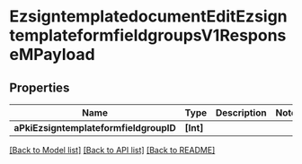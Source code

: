 # EzsigntemplatedocumentEditEzsigntemplateformfieldgroupsV1ResponseMPayload

## Properties
Name | Type | Description | Notes
------------ | ------------- | ------------- | -------------
**aPkiEzsigntemplateformfieldgroupID** | **[Int]** |  | 

[[Back to Model list]](../README.md#documentation-for-models) [[Back to API list]](../README.md#documentation-for-api-endpoints) [[Back to README]](../README.md)


